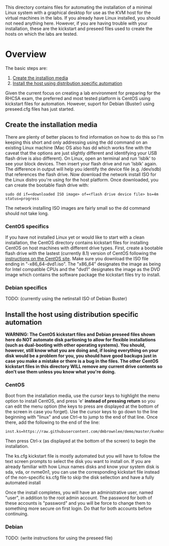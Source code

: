 This directory contains files for automating the installation of a minimal Linux system with a graphical desktop for use as the KVM host for the virtual machines in the labs.  If you already have Linux installed, you should not need anything here.  However, if you are having trouble with your installation, these are the kickstart and preseed files used to create the hosts on which the labs are tested.

# Overview
The basic steps are:
1. [Create the installion media](https://github.com/dmbrownlee/demo/blob/master/kvmhost/README.md#create-the-installation-media)
2. [Install the host using distribution specific automation](https://github.com/dmbrownlee/demo/blob/master/kvmhost/README.md#install-the-host-using-distribution-specific-automation)

Given the current focus on creating a lab environment for preparing for the RHCSA exam, the preferred and most tested platform is CentOS using kickstart files for automation.  However, suport for Debian (Buster) using preseed.cfg files has just started.

## Create the installation media
There are plenty of better places to find information on how to do this so I'm keeping this short and only addressing using the dd command on an existing Linux machine (Mac OS also has dd which works fine with the caveat that the options are just slightly different and identifying your USB flash drive is also different).  On Linux, open an terminal and run 'lsblk' to see your block devices.  Then insert your flash drive and run 'lsblk' again.  The difference in output will help you identify the device file (e.g. /dev/sdb) that references the flash drive.  Now download the network install ISO for the Linux distro you're using for the host platform.  Once downloaded, you can create the bootable flash drive with:
```
sudo dd if=<downloaded ISO image> of=<flash drive device file> bs=4m status=progress
```
The network installing ISO images are fairly small so the dd command should not take long.

### CentOS specifics
If you have not installed Linux yet or would like to start with a clean installation, the CentOS directory contains kickstart files for installing CentOS on host machines with different drive types.  First, create a bootable flash drive with the lastest (currently 8.1) version of CentOS following the [instructions on the CentOS site](https://docs.centos.org/en-US/8-docs/standard-install/assembly_preparing-for-your-installation/#making-media_preparing-for-your-installation).  Make sure you download the ISO file ending in "-x86_64-dvd1.iso".  The "x86_64" designates the image as being for Intel compatible CPUs and the "dvd1" designates the image as the DVD image which contains the software package the kickstart files try to install.

### Debian specifics
TODO: (currently using the netinstall ISO of Debian Buster)

## Install the host using distribution specific automation
**WARNING: The CentOS kickstart files and Debian preseed files shown here do NOT automate disk partioning to allow for flexible installations (such as dual-booting with other operating systems).  You should, however, still know what you are doing and, if losing everything on your disk would be a problem for you, you should have good backups just in case you make a mistake or there is a bug in the files.  The other CentOS kickstart files in this directory WILL remove any current drive contents so don't use them unless you know what you're doing.**

### CentOS
Boot from the installation media, use the cursor keys to highlight the menu option to install CentOS, and press 'e' __instead of pressing return__ so you can edit the menu option (the keys to press are displayed at the bottom of the screen in case you forget).  Use the cursor keys to go down to the line beginning with "linux" and use Ctrl-e to jump to the end of that line.  Once there, add the following to the end of the line:
```
inst.ks=https://raw.githubusercontent.com/dmbrownlee/demo/master/kvmhost/CentOS/ks.cfg
```
Then press Ctrl-x (as displayed at the bottom of the screen) to begin the installation.

The ks.cfg kickstart file is mostly automated but you will have to follow the text screen prompts to select the disk you want to install on.  If you are already familiar with how Linux names disks and know your system disk is sda, vda, or nvme0n1, you can use the corresponding kickstart file instead of the non-specific ks.cfg file to skip the disk sellection and have a fully automated install

Once the install completes, you will have an administrative user, named "user", in addition to the root admin account.  The password for both of these accounts is "password" and you will be force to change them to something more secure on first login.  Do that for both accounts before continuing.

### Debian
TODO: (write instructions for using the preseed file)
